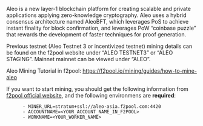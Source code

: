 Aleo is a new layer-1 blockchain platform for creating scalable and private applications applying zero-knowledge cryptography. Aleo uses a hybrid consensus architecture named AleoBFT, which leverages PoS to achieve instant finality for block confirmation, and leverages PoW “coinbase puzzle” that rewards the development of faster techniques for proof generation.

Previous testnet (Aleo Testnet 3 or incentivized testnet) mining details can be found on the f2pool website under “ALEO TESTNET3” or “ALEO STAGING”. Mainnet mainnet can be viewed under “ALEO”.

Aleo Mining Tutorial in f2pool: https://f2pool.io/mining/guides/how-to-mine-aleo

If you want to start mining, you should get the following information from [f2pool official website](https://www.f2pool.com), and the following environmens are **required**:
```
      - MINER_URL=stratum+ssl://aleo-asia.f2pool.com:4420
      - ACCOUNTNAME=<YOUR_ACCOUNT_NAME_IN_F2POOL>
      - WORKNAME=<YOUR_WORKER_NAME>
```

